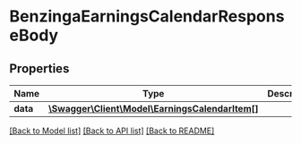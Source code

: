 # BenzingaEarningsCalendarResponseBody

## Properties
Name | Type | Description | Notes
------------ | ------------- | ------------- | -------------
**data** | [**\Swagger\Client\Model\EarningsCalendarItem[]**](EarningsCalendarItem.md) |  | [optional] 

[[Back to Model list]](../../README.md#documentation-for-models) [[Back to API list]](../../README.md#documentation-for-api-endpoints) [[Back to README]](../../README.md)

